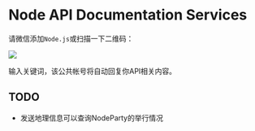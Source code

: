 Node API Documentation Services
===============================

请微信添加`Node.js`或扫描一下二维码：

![](http://nodeapi.diveintonode.org/assets/qrcode.jpg)

输入关键词，该公共帐号将自动回复你API相关内容。

## TODO
- 发送地理信息可以查询NodeParty的举行情况
